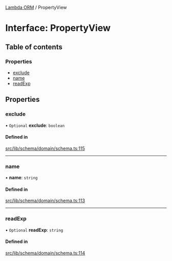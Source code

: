 [Lambda ORM](../README.md) / PropertyView

# Interface: PropertyView

## Table of contents

### Properties

- [exclude](PropertyView.md#exclude)
- [name](PropertyView.md#name)
- [readExp](PropertyView.md#readexp)

## Properties

### exclude

• `Optional` **exclude**: `boolean`

#### Defined in

[src/lib/schema/domain/schema.ts:115](https://github.com/lambda-orm/lambdaorm-base/blob/673ebba8f7a82df874402408876d4ee87836d112/src/lib/schema/domain/schema.ts#L115)

___

### name

• **name**: `string`

#### Defined in

[src/lib/schema/domain/schema.ts:113](https://github.com/lambda-orm/lambdaorm-base/blob/673ebba8f7a82df874402408876d4ee87836d112/src/lib/schema/domain/schema.ts#L113)

___

### readExp

• `Optional` **readExp**: `string`

#### Defined in

[src/lib/schema/domain/schema.ts:114](https://github.com/lambda-orm/lambdaorm-base/blob/673ebba8f7a82df874402408876d4ee87836d112/src/lib/schema/domain/schema.ts#L114)
